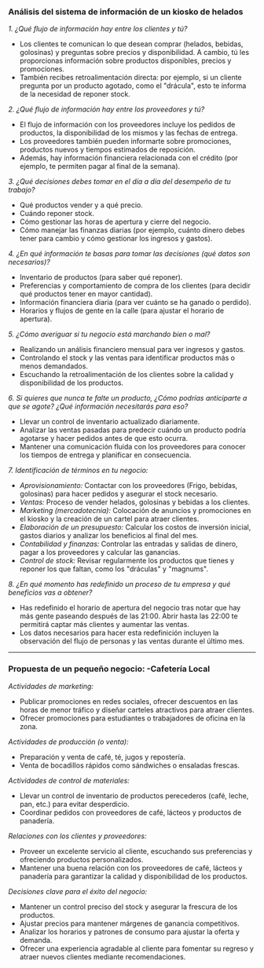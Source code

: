 ### Análisis del sistema de información de un kiosko de helados

*1. ¿Qué flujo de información hay entre los clientes y tú?*
   - Los clientes te comunican lo que desean comprar (helados, bebidas, golosinas) y preguntas sobre precios y disponibilidad. A cambio, tú les proporcionas información sobre productos disponibles, precios y promociones.
   - También recibes retroalimentación directa: por ejemplo, si un cliente pregunta por un producto agotado, como el "drácula", esto te informa de la necesidad de reponer stock.
   
*2. ¿Qué flujo de información hay entre los proveedores y tú?*
   - El flujo de información con los proveedores incluye los pedidos de productos, la disponibilidad de los mismos y las fechas de entrega.
   - Los proveedores también pueden informarte sobre promociones, productos nuevos y tiempos estimados de reposición.
   - Además, hay información financiera relacionada con el crédito (por ejemplo, te permiten pagar al final de la semana).

*3. ¿Qué decisiones debes tomar en el día a día del desempeño de tu trabajo?*
   - Qué productos vender y a qué precio.
   - Cuándo reponer stock.
   - Cómo gestionar las horas de apertura y cierre del negocio.
   - Cómo manejar las finanzas diarias (por ejemplo, cuánto dinero debes tener para cambio y cómo gestionar los ingresos y gastos).

*4. ¿En qué información te basas para tomar las decisiones (qué datos son necesarios)?*
   - Inventario de productos (para saber qué reponer).
   - Preferencias y comportamiento de compra de los clientes (para decidir qué productos tener en mayor cantidad).
   - Información financiera diaria (para ver cuánto se ha ganado o perdido).
   - Horarios y flujos de gente en la calle (para ajustar el horario de apertura).
   
*5. ¿Cómo averiguar si tu negocio está marchando bien o mal?*
   - Realizando un análisis financiero mensual para ver ingresos y gastos.
   - Controlando el stock y las ventas para identificar productos más o menos demandados.
   - Escuchando la retroalimentación de los clientes sobre la calidad y disponibilidad de los productos.

*6. Si quieres que nunca te falte un producto, ¿Cómo podrías anticiparte a que se agote? ¿Qué información necesitarás para eso?*
   - Llevar un control de inventario actualizado diariamente.
   - Analizar las ventas pasadas para predecir cuándo un producto podría agotarse y hacer pedidos antes de que esto ocurra.
   - Mantener una comunicación fluida con los proveedores para conocer los tiempos de entrega y planificar en consecuencia.

*7. Identificación de términos en tu negocio:*

   - *Aprovisionamiento:* Contactar con los proveedores (Frigo, bebidas, golosinas) para hacer pedidos y asegurar el stock necesario.
   - *Ventas:* Proceso de vender helados, golosinas y bebidas a los clientes.
   - *Marketing (mercadotecnia):* Colocación de anuncios y promociones en el kiosko y la creación de un cartel para atraer clientes.
   - *Elaboración de un presupuesto:* Calcular los costos de inversión inicial, gastos diarios y analizar los beneficios al final del mes.
   - *Contabilidad y finanzas:* Controlar las entradas y salidas de dinero, pagar a los proveedores y calcular las ganancias.
   - *Control de stock:* Revisar regularmente los productos que tienes y reponer los que faltan, como los "dráculas" y "magnums".

*8. ¿En qué momento has redefinido un proceso de tu empresa y qué beneficios vas a obtener?*
   - Has redefinido el horario de apertura del negocio tras notar que hay más gente paseando después de las 21:00. Abrir hasta las 22:00 te permitirá captar más clientes y aumentar las ventas.
   - Los datos necesarios para hacer esta redefinición incluyen la observación del flujo de personas y las ventas durante el último mes.

---

### Propuesta de un pequeño negocio: -Cafetería Local

*Actividades de marketing:*
   - Publicar promociones en redes sociales, ofrecer descuentos en las horas de menor tráfico y diseñar carteles atractivos para atraer clientes.
   - Ofrecer promociones para estudiantes o trabajadores de oficina en la zona.
   
*Actividades de producción (o venta):*
   - Preparación y venta de café, té, jugos y repostería.
   - Venta de bocadillos rápidos como sándwiches o ensaladas frescas.

*Actividades de control de materiales:*
   - Llevar un control de inventario de productos perecederos (café, leche, pan, etc.) para evitar desperdicio.
   - Coordinar pedidos con proveedores de café, lácteos y productos de panadería.

*Relaciones con los clientes y proveedores:*
   - Proveer un excelente servicio al cliente, escuchando sus preferencias y ofreciendo productos personalizados.
   - Mantener una buena relación con los proveedores de café, lácteos y panadería para garantizar la calidad y disponibilidad de los productos.

*Decisiones clave para el éxito del negocio:*
   - Mantener un control preciso del stock y asegurar la frescura de los productos.
   - Ajustar precios para mantener márgenes de ganancia competitivos.
   - Analizar los horarios y patrones de consumo para ajustar la oferta y demanda.
   - Ofrecer una experiencia agradable al cliente para fomentar su regreso y atraer nuevos clientes mediante recomendaciones.